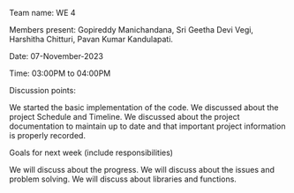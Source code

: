 Team name: WE 4

Members present: Gopireddy Manichandana, Sri Geetha Devi Vegi, Harshitha Chitturi, Pavan Kumar Kandulapati.

Date: 07-November-2023

Time: 03:00PM to 04:00PM

Discussion points:

We started the basic implementation of the code.
We discussed about the project Schedule and Timeline.
We discussed about the project documentation to maintain up to date and that important project information is properly recorded.

Goals for next week (include responsibilities)

We will discuss about the progress.
We will discuss about the issues and problem solving.
We will discuss about libraries and functions.